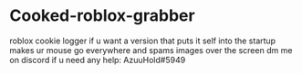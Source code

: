 # Cooked-roblox-grabber
roblox cookie logger if u want a version that puts it self into the startup makes ur mouse go everywhere and spams images over the screen dm me on discord if u need any help: AzuuHold#5949
